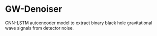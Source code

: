 # GW-Denoiser
CNN-LSTM autoencoder model to extract binary black hole gravitational wave signals from detector noise.
